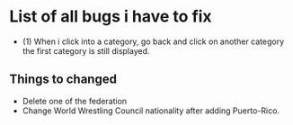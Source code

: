 # List of all bugs i have to fix

- (1) When i click into a category, go back and click on another category the first category is still displayed.

## Things to changed

- Delete one of the federation
- Change World Wrestling Council nationality after adding Puerto-Rico.